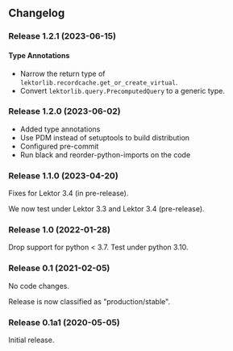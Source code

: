 ## Changelog

### Release 1.2.1 (2023-06-15)

#### Type Annotations

- Narrow the return type of `lektorlib.recordcache.get_or_create_virtual`.
- Convert `lektorlib.query.PrecomputedQuery` to a generic type.

### Release 1.2.0 (2023-06-02)

- Added type annotations
- Use PDM instead of setuptools to build distribution
- Configured pre-commit
- Run black and reorder-python-imports on the code

### Release 1.1.0 (2023-04-20)

Fixes for Lektor 3.4 (in pre-release).

We now test under Lektor 3.3 and Lektor 3.4 (pre-release).

### Release 1.0 (2022-01-28)

Drop support for python < 3.7. Test under python 3.10.

### Release 0.1 (2021-02-05)

No code changes.

Release is now classified as "production/stable".

### Release 0.1a1 (2020-05-05)

Initial release.
